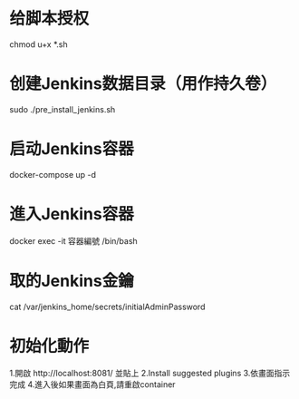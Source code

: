 # 给脚本授权
chmod u+x *.sh
# 创建Jenkins数据目录（用作持久卷）
sudo ./pre_install_jenkins.sh
# 启动Jenkins容器
docker-compose up -d
# 進入Jenkins容器
docker exec -it 容器編號 /bin/bash
# 取的Jenkins金鑰
cat /var/jenkins_home/secrets/initialAdminPassword
# 初始化動作
1.開啟 http://localhost:8081/ 並貼上
2.Install suggested plugins
3.依畫面指示完成
4.進入後如果畫面為白頁,請重啟container
